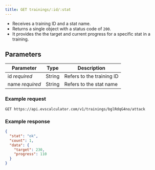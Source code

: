 ```yaml
---
title: GET trainings/:id/:stat
---
```


- Receives a training ID and a stat name. 
- Returns a single object with a status code of `200`.
- It provides the the target and current progress for a specific stat in a training.

## Parameters

Parameter       | Type          		| Description
---- | ---- | ---- 
id _required_   | String          | Refers to the training ID
name _required_   | String          | Refers to the stat name


### Example request 

```
GET https://api.evscalculator.com/v1/trainings/bglRdqG4no/attack
```

### Example response

```json
{
  "stat": "ok",
  "count": 1,
  "data": {
    "target": 230,
    "progress": 110
  }
}
```